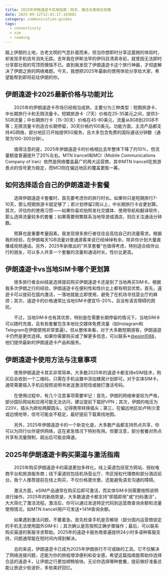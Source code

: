 ```yaml
---
title: 2025年伊朗遠遊卡实用指南：购买、激活与使用全攻略
date: 2025-09-12T12:41:17.103682
category: communication-guides
tags:
  - connectivity
  - sim
  - roaming
---
```


踏上伊朗的土地，古老文明的气息扑面而来，但当你想即时分享这震撼的体验时，却发现手机信号消失无踪。去年我在伊斯法罕的伊玛目清真寺前，就曾因无法即时分享那壮观的穹顶而懊恼不已。直到我发现了伊朗遠遊卡这个旅行神器，才彻底解决了伊朗之旅的网络难题。今天，我想把2025年最新的使用体验分享给大家，希望能帮到即将前往伊朗的你。

## 伊朗遠遊卡2025最新价格与功能对比

　　2025年的伊朗遠遊卡市场已经相当成熟，主要分为三种类型：短期旅游卡、中长期旅行卡和无限流量卡。短期旅游卡（7天）价格在25-35美元之间，提供3-5GB流量；中长期旅行卡（15-30天）价格在45-80美元，流量从8GB到20GB不等；无限流量卡则适合长期停留，30天价格约100美元。功能方面，主流产品都支持4G网络，部分地区已开始提供5G服务，且大多包含免费的国际通话分钟数（通常为100-300分钟）。

　　值得注意的是，2025年伊朗遠遊卡的价格相比去年整体下降了约10%，但流量额度普遍提升了20%左右。MTN Irancell和MCI（Mobile Communications Company of Iran）依然是网络覆盖最广的两大运营商，其中MTN Irancell在旅游景点的信号更为稳定，而MCI则在偏远地区的覆盖更胜一筹。

## 如何选择适合自己的伊朗遠遊卡套餐

　　选择伊朗遠遊卡套餐时，首先要考虑你的旅行时长。如果你只是短期旅行7-10天，那么短期旅游卡就足够了；若计划停留2周以上，中长期旅行卡会更划算。其次，评估你的使用习惯——如果你喜欢拍照发社交媒体、使用导航和翻译软件，那么选择流量较多的套餐；如果需要频繁联系当地导游或酒店，则应关注通话分钟数。

　　预算也是重要考量因素。我发现很多旅行者往往会高估自己的流量需求。根据我的经验，在伊朗每天1GB流量对普通游客来说已经绰绰有余，除非你计划大量直播或视频通话。另外，2025年新推出的"共享套餐"也值得考虑，特别适合结伴出行的朋友，可以多人共享一个套餐的流量和通话时长，性价比更高。

## 伊朗遠遊卡vs当地SIM卡哪个更划算

　　很多旅行者会纠结是选择提前购买伊朗遠遊卡还是到了当地再买SIM卡。根据我多次伊朗之行的经验，伊朗遠遊卡在便利性和性价比上都有明显优势。首先，遠遊卡可以提前在国内激活，一落地就能立即使用，避免了在机场寻找营业厅的麻烦；其次，遠遊卡的价格通常比当地SIM卡便宜15-20%，且没有语言障碍的困扰。

　　不过，当地SIM卡也有其优势，特别是在需要长期停留的情况下。当地SIM卡可以随时充值，且有些套餐包含本地社交媒体免费流量（如Instagram和Telegram在伊朗使用非常普遍）。但从整体来看，对于大多数短期游客，伊朗遠遊卡仍然是更优选择。如果你需要购买或了解更多信息，可以联系✈[@esim1088](https://t.me/s/esim1088)，他们提供最新的伊朗遠遊卡产品和服务。

## 伊朗遠遊卡使用方法与注意事项

　　使用伊朗遠遊卡其实非常简单。大多数2025年的遠遊卡都支持eSIM技术，购买后会收到一个二维码，只需在手机设置中添加蜂窝计划即可。对于实体SIM卡，通常需要插入手机后按照说明书发送激活短信或拨打激活号码。

　　在使用过程中，有几个注意事项需要牢记：首先，伊朗的网络审查较为严格，部分国际网站和应用可能无法访问，建议提前下载好VPN；其次，伊朗的电压为220V，插头为欧标两脚圆头，记得携带转换插头；第三，在偏远地区如卢特沙漠或边境地带，信号可能会不稳定，最好提前下载离线地图。

　　另外，2025年伊朗遠遊卡的一个新变化是，大多数产品都支持热点共享，你可以为同行伙伴提供网络，这在紧急情况下特别有用。但要注意，部分套餐对热点共享有流量限制，超出后可能会降速。

## 2025年伊朗遠遊卡购买渠道与激活指南

　　2025年购买伊朗遠遊卡的渠道更加多样化。线上渠道包括官方网站、授权电商平台和旅游服务商；线下渠道则包括机场营业厅、市区授权代理商和部分酒店前台。我个人推荐提前在线上购买，不仅价格更优惠，还能避免语言沟通的障碍。

　　激活方面，eSIM产品通常在购买后即可激活，而实体SIM卡则需要按照说明进行操作。2025年的新趋势是，大多数遠遊卡都支持"即插即用"或"扫码激活"，大大简化了激活流程。激活后，你可以通过发送特定代码到运营商查询余额和流量使用情况，如MTN Irancell用户可发送*141#查询余额。

　　如果遇到激活问题，不要着急。首先检查手机是否解锁（部分国内运营商锁定的手机无法使用国外SIM卡）；其次确认是否按照正确步骤操作；最后，可以联系购买渠道的客服寻求帮助。2025年的遠遊卡服务商普遍提供24小时多语种客服支持，问题通常能在短时间内得到解决。

　　总的来说，伊朗遠遊卡已成为2025年伊朗旅行不可或缺的工具。它不仅解决了网络连接问题，还能为你的旅程增添便利和安全感。希望这篇指南能帮助你选择合适的遠遊卡，让伊朗之行更加顺畅愉快。无论你选择哪种套餐，提前做好准备总能让旅途少些波折，多些美好回忆。
